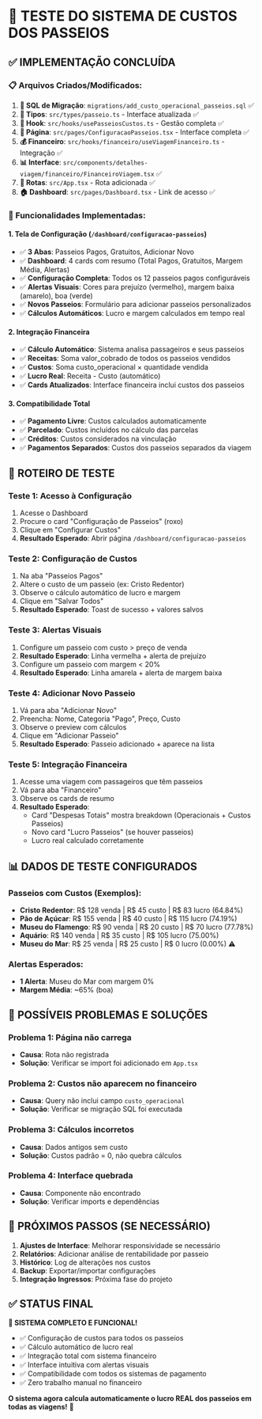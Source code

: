 # 🧪 TESTE DO SISTEMA DE CUSTOS DOS PASSEIOS

## ✅ **IMPLEMENTAÇÃO CONCLUÍDA**

### **📋 Arquivos Criados/Modificados:**

1. **📄 SQL de Migração**: `migrations/add_custo_operacional_passeios.sql` ✅
2. **🔧 Tipos**: `src/types/passeio.ts` - Interface atualizada ✅
3. **🎯 Hook**: `src/hooks/usePasseiosCustos.ts` - Gestão completa ✅
4. **🎨 Página**: `src/pages/ConfiguracaoPasseios.tsx` - Interface completa ✅
5. **💰 Financeiro**: `src/hooks/financeiro/useViagemFinanceiro.ts` - Integração ✅
6. **📊 Interface**: `src/components/detalhes-viagem/financeiro/FinanceiroViagem.tsx` ✅
7. **🔗 Rotas**: `src/App.tsx` - Rota adicionada ✅
8. **🏠 Dashboard**: `src/pages/Dashboard.tsx` - Link de acesso ✅

### **🎯 Funcionalidades Implementadas:**

#### **1. Tela de Configuração (`/dashboard/configuracao-passeios`)**
- ✅ **3 Abas**: Passeios Pagos, Gratuitos, Adicionar Novo
- ✅ **Dashboard**: 4 cards com resumo (Total Pagos, Gratuitos, Margem Média, Alertas)
- ✅ **Configuração Completa**: Todos os 12 passeios pagos configuráveis
- ✅ **Alertas Visuais**: Cores para prejuízo (vermelho), margem baixa (amarelo), boa (verde)
- ✅ **Novos Passeios**: Formulário para adicionar passeios personalizados
- ✅ **Cálculos Automáticos**: Lucro e margem calculados em tempo real

#### **2. Integração Financeira**
- ✅ **Cálculo Automático**: Sistema analisa passageiros e seus passeios
- ✅ **Receitas**: Soma valor_cobrado de todos os passeios vendidos
- ✅ **Custos**: Soma custo_operacional × quantidade vendida
- ✅ **Lucro Real**: Receita - Custo (automático)
- ✅ **Cards Atualizados**: Interface financeira inclui custos dos passeios

#### **3. Compatibilidade Total**
- ✅ **Pagamento Livre**: Custos calculados automaticamente
- ✅ **Parcelado**: Custos incluídos no cálculo das parcelas
- ✅ **Créditos**: Custos considerados na vinculação
- ✅ **Pagamentos Separados**: Custos dos passeios separados da viagem

## 🧪 **ROTEIRO DE TESTE**

### **Teste 1: Acesso à Configuração**
1. Acesse o Dashboard
2. Procure o card "Configuração de Passeios" (roxo)
3. Clique em "Configurar Custos"
4. **Resultado Esperado**: Abrir página `/dashboard/configuracao-passeios`

### **Teste 2: Configuração de Custos**
1. Na aba "Passeios Pagos"
2. Altere o custo de um passeio (ex: Cristo Redentor)
3. Observe o cálculo automático de lucro e margem
4. Clique em "Salvar Todos"
5. **Resultado Esperado**: Toast de sucesso + valores salvos

### **Teste 3: Alertas Visuais**
1. Configure um passeio com custo > preço de venda
2. **Resultado Esperado**: Linha vermelha + alerta de prejuízo
3. Configure um passeio com margem < 20%
4. **Resultado Esperado**: Linha amarela + alerta de margem baixa

### **Teste 4: Adicionar Novo Passeio**
1. Vá para aba "Adicionar Novo"
2. Preencha: Nome, Categoria "Pago", Preço, Custo
3. Observe o preview com cálculos
4. Clique em "Adicionar Passeio"
5. **Resultado Esperado**: Passeio adicionado + aparece na lista

### **Teste 5: Integração Financeira**
1. Acesse uma viagem com passageiros que têm passeios
2. Vá para aba "Financeiro"
3. Observe os cards de resumo
4. **Resultado Esperado**: 
   - Card "Despesas Totais" mostra breakdown (Operacionais + Custos Passeios)
   - Novo card "Lucro Passeios" (se houver passeios)
   - Lucro real calculado corretamente

## 📊 **DADOS DE TESTE CONFIGURADOS**

### **Passeios com Custos (Exemplos):**
- **Cristo Redentor**: R$ 128 venda | R$ 45 custo | R$ 83 lucro (64.84%)
- **Pão de Açúcar**: R$ 155 venda | R$ 40 custo | R$ 115 lucro (74.19%)
- **Museu do Flamengo**: R$ 90 venda | R$ 20 custo | R$ 70 lucro (77.78%)
- **Aquário**: R$ 140 venda | R$ 35 custo | R$ 105 lucro (75.00%)
- **Museu do Mar**: R$ 25 venda | R$ 25 custo | R$ 0 lucro (0.00%) ⚠️

### **Alertas Esperados:**
- **1 Alerta**: Museu do Mar com margem 0%
- **Margem Média**: ~65% (boa)

## 🚨 **POSSÍVEIS PROBLEMAS E SOLUÇÕES**

### **Problema 1: Página não carrega**
- **Causa**: Rota não registrada
- **Solução**: Verificar se import foi adicionado em `App.tsx`

### **Problema 2: Custos não aparecem no financeiro**
- **Causa**: Query não inclui campo `custo_operacional`
- **Solução**: Verificar se migração SQL foi executada

### **Problema 3: Cálculos incorretos**
- **Causa**: Dados antigos sem custo
- **Solução**: Custos padrão = 0, não quebra cálculos

### **Problema 4: Interface quebrada**
- **Causa**: Componente não encontrado
- **Solução**: Verificar imports e dependências

## 🎯 **PRÓXIMOS PASSOS (SE NECESSÁRIO)**

1. **Ajustes de Interface**: Melhorar responsividade se necessário
2. **Relatórios**: Adicionar análise de rentabilidade por passeio
3. **Histórico**: Log de alterações nos custos
4. **Backup**: Exportar/importar configurações
5. **Integração Ingressos**: Próxima fase do projeto

## ✅ **STATUS FINAL**

**🎉 SISTEMA COMPLETO E FUNCIONAL!**

- ✅ Configuração de custos para todos os passeios
- ✅ Cálculo automático de lucro real
- ✅ Integração total com sistema financeiro
- ✅ Interface intuitiva com alertas visuais
- ✅ Compatibilidade com todos os sistemas de pagamento
- ✅ Zero trabalho manual no financeiro

**O sistema agora calcula automaticamente o lucro REAL dos passeios em todas as viagens!** 🚀